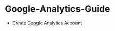 # Google-Analytics-Guide
	

 - [Create Google Analytics Account](create-googleAnalytics.md)

<!--stackedit_data:
eyJoaXN0b3J5IjpbMTYzMzMzMDI1NSwxNzk3MTI1NzI0XX0=
-->
